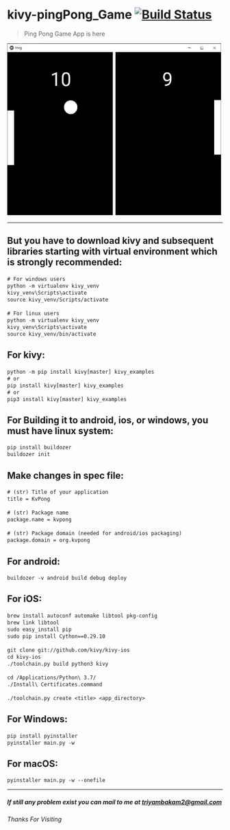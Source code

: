 # kivy-pingPong_Game [![Build Status](https://github.com/triyam/kivy-pingPong_Game)](https://github.com/triyam)
> Ping Pong Game App is here
<img src="https://github.com/triyam/kivy-pingPong_Game/blob/main/pong.jpg" width="500" height="400">
<hr>

## But you have to download kivy and subsequent libraries starting with virtual environment which is strongly recommended:
    
    # For windows users
    python -m virtualenv kivy_venv
    kivy_venv\Scripts\activate
    source kivy_venv/Scripts/activate
    
    # For linux users
    python -m virtualenv kivy_venv
    kivy_venv\Scripts\activate
    source kivy_venv/bin/activate
    
## For kivy:

    python -m pip install kivy[master] kivy_examples
    # or
    pip install kivy[master] kivy_examples
    # or 
    pip3 install kivy[master] kivy_examples
    
## For Building it to android, ios, or windows, you must have linux system:

    pip install buildozer
    buildozer init
 
## Make changes in spec file:

    # (str) Title of your application
    title = KvPong

    # (str) Package name
    package.name = kvpong

    # (str) Package domain (needed for android/ios packaging)
    package.domain = org.kvpong
 
## For android:

    buildozer -v android build debug deploy

## For iOS:
    
    brew install autoconf automake libtool pkg-config
    brew link libtool
    sudo easy_install pip
    sudo pip install Cython==0.29.10
    
    git clone git://github.com/kivy/kivy-ios
    cd kivy-ios
    ./toolchain.py build python3 kivy
    
    cd /Applications/Python\ 3.7/
    ./Install\ Certificates.command
    
    ./toolchain.py create <title> <app_directory>
    
## For Windows:
    
    pip install pyinstaller
    pyinstaller main.py -w
    
## For macOS:

    pyinstaller main.py -w --onefile
<hr>
<h5>If still any problem exist you can mail to me at <a href="mailto:triyambakam2@gmail.com">triyambakam2@gmail.com</a></h5>
<h6>Thanks For Visiting</h6>


    
    
    
